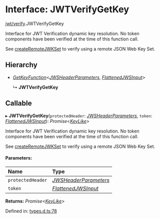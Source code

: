 # Interface: JWTVerifyGetKey

[jwt/verify](../modules/jwt_verify.md).JWTVerifyGetKey

Interface for JWT Verification dynamic key resolution.
No token components have been verified at the time of this function call.

See [createRemoteJWKSet](../functions/jwks_remote.createremotejwkset.md#function-createremotejwkset)
to verify using a remote JSON Web Key Set.

## Hierarchy

* [*GetKeyFunction*](types.getkeyfunction.md)<[*JWSHeaderParameters*](types.jwsheaderparameters.md), [*FlattenedJWSInput*](types.flattenedjwsinput.md)\>

  ↳ **JWTVerifyGetKey**

## Callable

▸ **JWTVerifyGetKey**(`protectedHeader`: [*JWSHeaderParameters*](types.jwsheaderparameters.md), `token`: [*FlattenedJWSInput*](types.flattenedjwsinput.md)): *Promise*<[*KeyLike*](../types/types.keylike.md)\>

Interface for JWT Verification dynamic key resolution.
No token components have been verified at the time of this function call.

See [createRemoteJWKSet](../functions/jwks_remote.createremotejwkset.md#function-createremotejwkset)
to verify using a remote JSON Web Key Set.

#### Parameters:

Name | Type |
:------ | :------ |
`protectedHeader` | [*JWSHeaderParameters*](types.jwsheaderparameters.md) |
`token` | [*FlattenedJWSInput*](types.flattenedjwsinput.md) |

**Returns:** *Promise*<[*KeyLike*](../types/types.keylike.md)\>

Defined in: [types.d.ts:78](https://github.com/panva/jose/blob/v3.11.3/src/types.d.ts#L78)
